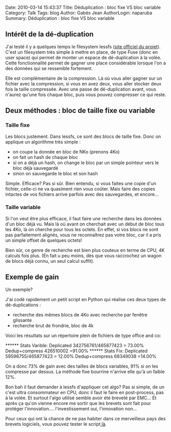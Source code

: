 Date: 2010-03-14 15:43:37
Title: Déduplication : bloc fixe VS bloc variable
Category: Talk
Tags: blog
Author: Gabès Jean
AuthorLogin: naparuba
Summary: Déduplication : bloc fixe VS bloc variable




<h2>Intérêt de la dé-duplication</h2>
J'ai testé il y a quelques temps le filesystem lessfs (<a href="http://www.lessfs.com/wordpress/">site officiel du projet</a>). C'est un filesystem très simple à mettre en place, de type Fuse (donc en user space) qui permet de monter un espace de dé-duplication à la volée.  Cette fonctionnalité permet de gagner une place considérable lorsque l'on a des données qui se ressemble fortement.

Elle est complémentaire de la compression. Là où vous aller gagner sur un fichier avec la compression, si vous en avez deux, vous aller stocker deux fois la taille compressée. Avec une passe de dé-duplication avant, vous n'aurez qu'une fois chaque bloc, puis vous pouvez compresser ce qui reste.
<h2>Deux méthodes : bloc de taille fixe ou variable</h2>
<h3>Taille fixe</h3>
Les blocs justement. Dans lessfs, ce sont des blocs de taille fixe. Donc on applique un algorithme très simple :
<ul>
	<li>on coupe la donnée en bloc de NKo (prenons 4Ko)</li>
	<li>on fait un hash de chaque bloc</li>
	<li>si on a déjà un hash, on change le bloc par un simple pointeur vers le bloc déjà sauvegardé</li>
	<li>sinon on sauvegarde le bloc et son hash</li>
</ul>
Simple. Efficace? Pas si sûr. Bien entendu, si vous faites une copie d'un fichier, celle-ci ne va quasiment rien vous coûter. Mais faire des copies intactes de vos fichiers arrive parfois avec des sauvegardes, et encore...
<h3>Taille variable</h3>
Si l'on veut être plus efficace, il faut faire une recherche dans les données d'un bloc déjà vu. Mais là où avant on cherchait avec un début de bloc tous les 4Ko, là on cherche pour tous les octets. En effet, si vos blocs ne sont pas parfaitement alignés, vous ne reconnaîtrez pas votre bloc, car il a pris un simple offset de quelques octets!

Bien sûr, ce genre de recherche est bien plus couteux en terme de CPU, 4K calculs fois plus. (En fait u peu moins, dès que vous raccrochez un wagon de blocs déjà connu, un seul calcul suffit).
<h2>Exemple de gain</h2>
Un exemple?

J'ai codé rapidement un petit script en Python qui réalise ces deux types de dé-duplications :
<ul>
	<li>recherche des mêmes blocs de 4Ko avec recherche par fenêtre glissante</li>
	<li>recherche brut de frondrie, bloc de 4k</li>
</ul>
Voici les résultats sur un répertoire plein de fichiers de type office and co:
<p class="wp-caption" style="text-align: left;">****** Stats Varible: Deplicated 342756761/465877423 = 73.00% Dedup+compress 426510002 =91.00%
****** Stats Fix: Deplicated 59596755/465877423 = 12.00% Dedup+compress 68349038 =14.00%

On a donc 73% de gain avec des tailles de blocs variables, 91% si on les compresse par dessus. La méthode fixe bourrine n'arrive elle qu'à un faible 12%.

Bon bah il faut demander à lessfs d'appliquer cet algo? Pas si simple, de un c'est ultra consommateur en CPU, donc il faut le faire en post-process, pas à la volée. Et surtout l'algo utilisé semble avoir été breveté par EMC... Et après ça qu'on vienne encore me sortir que les brevets sont fait pour protéger l'innovation.... l'investissement oui, l'innovation non...

Pour ceux qui ont la chance de ne pas habiter dans ce merveilleux pays des brevets logiciels, vous pouvez tester le script<a href="http://www.gabes.fr/pub/dedup.py"> là</a>.
